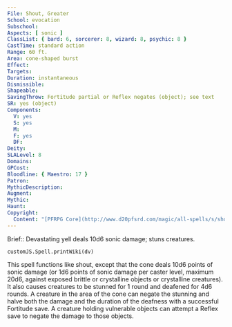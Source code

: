 ```yaml
---
File: Shout, Greater
School: evocation
Subschool: 
Aspects: [ sonic ]
ClassList: { bard: 6, sorcerer: 8, wizard: 8, psychic: 8 }
CastTime: standard action
Range: 60 ft.
Area: cone-shaped burst
Effect: 
Targets: 
Duration: instantaneous
Dismissible: 
Shapeable: 
SavingThrow: Fortitude partial or Reflex negates (object); see text
SR: yes (object)
Components:
  V: yes
  S: yes
  M: 
  F: yes
  DF: 
Deity: 
SLALevel: 8
Domains: 
GPCost: 
Bloodline: { Maestro: 17 }
Patron: 
MythicDescription: 
Augment: 
Mythic: 
Haunt: 
Copyright:
  Content: "[PFRPG Core](http://www.d20pfsrd.com/magic/all-spells/s/shout)"
---
```

Brief:: Devastating yell deals 10d6 sonic damage; stuns creatures.

```dataviewjs
customJS.Spell.printWiki(dv)
```

This spell functions like shout, except that the cone deals 10d6 points of sonic damage (or 1d6 points of sonic damage per caster level, maximum 20d6, against exposed brittle or crystalline objects or crystalline creatures). It also causes creatures to be stunned for 1 round and deafened for 4d6 rounds. A creature in the area of the cone can negate the stunning and halve both the damage and the duration of the deafness with a successful Fortitude save. A creature holding vulnerable objects can attempt a Reflex save to negate the damage to those objects.
